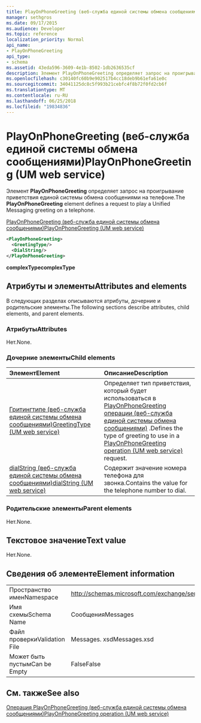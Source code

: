 ```yaml
---
title: PlayOnPhoneGreeting (веб-служба единой системы обмена сообщениями)
manager: sethgros
ms.date: 09/17/2015
ms.audience: Developer
ms.topic: reference
localization_priority: Normal
api_name:
- PlayOnPhoneGreeting
api_type:
- schema
ms.assetid: 43eda596-3609-4e1b-8502-1db2636535cf
description: Элемент PlayOnPhoneGreeting определяет запрос на проигрывание приветствия единой системы обмена сообщениями на телефоне.
ms.openlocfilehash: c30140fc60b9e902517b4cc18deb9b61efa61e0c
ms.sourcegitcommit: 34041125dc8c5f993b21cebfc4f8b72f0fd2cb6f
ms.translationtype: MT
ms.contentlocale: ru-RU
ms.lasthandoff: 06/25/2018
ms.locfileid: "19834836"
---
```

# <a name="playonphonegreeting-um-web-service"></a><span data-ttu-id="6131c-103">PlayOnPhoneGreeting (веб-служба единой системы обмена сообщениями)</span><span class="sxs-lookup"><span data-stu-id="6131c-103">PlayOnPhoneGreeting (UM web service)</span></span>

<span data-ttu-id="6131c-104">Элемент **PlayOnPhoneGreeting** определяет запрос на проигрывание приветствия единой системы обмена сообщениями на телефоне.</span><span class="sxs-lookup"><span data-stu-id="6131c-104">The **PlayOnPhoneGreeting** element defines a request to play a Unified Messaging greeting on a telephone.</span></span> 
  
[<span data-ttu-id="6131c-105">PlayOnPhoneGreeting (веб-служба единой системы обмена сообщениями)</span><span class="sxs-lookup"><span data-stu-id="6131c-105">PlayOnPhoneGreeting (UM web service)</span></span>](playonphonegreeting-um-web-service.md)
  
```xml
<PlayOnPhoneGreeting>
  <GreetingType/>
  <DialString/>
</PlayOnPhoneGreeting>
```

 <span data-ttu-id="6131c-106">**complexType**</span><span class="sxs-lookup"><span data-stu-id="6131c-106">**complexType**</span></span>
## <a name="attributes-and-elements"></a><span data-ttu-id="6131c-107">Атрибуты и элементы</span><span class="sxs-lookup"><span data-stu-id="6131c-107">Attributes and elements</span></span>

<span data-ttu-id="6131c-108">В следующих разделах описываются атрибуты, дочерние и родительские элементы.</span><span class="sxs-lookup"><span data-stu-id="6131c-108">The following sections describe attributes, child elements, and parent elements.</span></span>
  
### <a name="attributes"></a><span data-ttu-id="6131c-109">Атрибуты</span><span class="sxs-lookup"><span data-stu-id="6131c-109">Attributes</span></span>

<span data-ttu-id="6131c-110">Нет.</span><span class="sxs-lookup"><span data-stu-id="6131c-110">None.</span></span>
  
### <a name="child-elements"></a><span data-ttu-id="6131c-111">Дочерние элементы</span><span class="sxs-lookup"><span data-stu-id="6131c-111">Child elements</span></span>

|<span data-ttu-id="6131c-112">**Элемент**</span><span class="sxs-lookup"><span data-stu-id="6131c-112">**Element**</span></span>|<span data-ttu-id="6131c-113">**Описание**</span><span class="sxs-lookup"><span data-stu-id="6131c-113">**Description**</span></span>|
|:-----|:-----|
|[<span data-ttu-id="6131c-114">Гритингтипе (веб-служба единой системы обмена сообщениями)</span><span class="sxs-lookup"><span data-stu-id="6131c-114">GreetingType (UM web service)</span></span>](greetingtype-um-web-service.md) <br/> |<span data-ttu-id="6131c-115">Определяет тип приветствия, который будет использоваться в [PlayOnPhoneGreeting операции (веб-служба единой системы обмена сообщениями)](playonphonegreeting-operation-um-web-service.md) .</span><span class="sxs-lookup"><span data-stu-id="6131c-115">Defines the type of greeting to use in a [PlayOnPhoneGreeting operation (UM web service)](playonphonegreeting-operation-um-web-service.md) request.</span></span>  <br/> |
|[<span data-ttu-id="6131c-116">dialString (веб-служба единой системы обмена сообщениями)</span><span class="sxs-lookup"><span data-stu-id="6131c-116">dialString (UM web service)</span></span>](dialstring-um-web-service.md) <br/> |<span data-ttu-id="6131c-117">Содержит значение номера телефона для звонка.</span><span class="sxs-lookup"><span data-stu-id="6131c-117">Contains the value for the telephone number to dial.</span></span>  <br/> |
   
### <a name="parent-elements"></a><span data-ttu-id="6131c-118">Родительские элементы</span><span class="sxs-lookup"><span data-stu-id="6131c-118">Parent elements</span></span>

<span data-ttu-id="6131c-119">Нет.</span><span class="sxs-lookup"><span data-stu-id="6131c-119">None.</span></span>
  
## <a name="text-value"></a><span data-ttu-id="6131c-120">Текстовое значение</span><span class="sxs-lookup"><span data-stu-id="6131c-120">Text value</span></span>

<span data-ttu-id="6131c-121">Нет.</span><span class="sxs-lookup"><span data-stu-id="6131c-121">None.</span></span>
  
## <a name="element-information"></a><span data-ttu-id="6131c-122">Сведения об элементе</span><span class="sxs-lookup"><span data-stu-id="6131c-122">Element information</span></span>

|||
|:-----|:-----|
|<span data-ttu-id="6131c-123">Пространство имен</span><span class="sxs-lookup"><span data-stu-id="6131c-123">Namespace</span></span>  <br/> |http://schemas.microsoft.com/exchange/services/2006/messages  <br/> |
|<span data-ttu-id="6131c-124">Имя схемы</span><span class="sxs-lookup"><span data-stu-id="6131c-124">Schema Name</span></span>  <br/> |<span data-ttu-id="6131c-125">Сообщения</span><span class="sxs-lookup"><span data-stu-id="6131c-125">Messages</span></span>  <br/> |
|<span data-ttu-id="6131c-126">Файл проверки</span><span class="sxs-lookup"><span data-stu-id="6131c-126">Validation File</span></span>  <br/> |<span data-ttu-id="6131c-127">Messages. xsd</span><span class="sxs-lookup"><span data-stu-id="6131c-127">Messages.xsd</span></span>  <br/> |
|<span data-ttu-id="6131c-128">Может быть пустым</span><span class="sxs-lookup"><span data-stu-id="6131c-128">Can be Empty</span></span>  <br/> |<span data-ttu-id="6131c-129">False</span><span class="sxs-lookup"><span data-stu-id="6131c-129">False</span></span>  <br/> |
   
## <a name="see-also"></a><span data-ttu-id="6131c-130">См. также</span><span class="sxs-lookup"><span data-stu-id="6131c-130">See also</span></span>



[<span data-ttu-id="6131c-131">Операция PlayOnPhoneGreeting (веб-служба единой системы обмена сообщениями)</span><span class="sxs-lookup"><span data-stu-id="6131c-131">PlayOnPhoneGreeting operation (UM web service)</span></span>](playonphonegreeting-operation-um-web-service.md)


